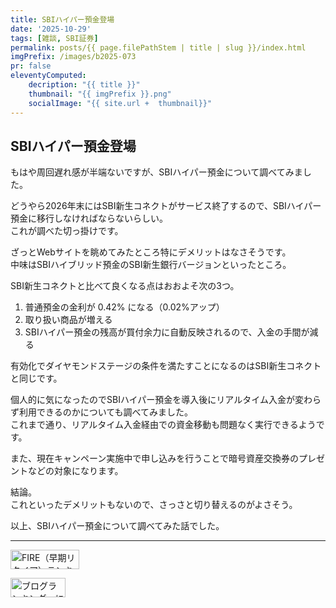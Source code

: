 ```yaml
---
title: SBIハイパー預金登場
date: '2025-10-29'
tags: [雑談, SBI証券]
permalink: posts/{{ page.filePathStem | title | slug }}/index.html
imgPrefix: /images/b2025-073
pr: false
eleventyComputed:
    decription: "{{ title }}"
    thumbnail: "{{ imgPrefix }}.png"
    socialImage: "{{ site.url +  thumbnail}}"
---
```



## SBIハイパー預金登場

もはや周回遅れ感が半端ないですが、SBIハイパー預金について調べてみました。

どうやら2026年末にはSBI新生コネクトがサービス終了するので、SBIハイパー預金に移行しなければならないらしい。<br/>
これが調べた切っ掛けです。

ざっとWebサイトを眺めてみたところ特にデメリットはなさそうです。<br/>
中味はSBIハイブリッド預金のSBI新生銀行バージョンといったところ。<br/>

SBI新生コネクトと比べて良くなる点はおおよそ次の3つ。

1. 普通預金の金利が 0.42% になる（0.02%アップ）
2. 取り扱い商品が増える
3. SBIハイパー預金の残高が買付余力に自動反映されるので、入金の手間が減る

有効化でダイヤモンドステージの条件を満たすことになるのはSBI新生コネクトと同じです。<br/>

個人的に気になったのでSBIハイパー預金を導入後にリアルタイム入金が変わらず利用できるのかについても調べてみました。<br/>
これまで通り、リアルタイム入金経由での資金移動も問題なく実行できるようです。

また、現在キャンペーン実施中で申し込みを行うことで暗号資産交換券のプレゼントなどの対象になります。

結論。<br/>
これといったデメリットもないので、さっさと切り替えるのがよさそう。<br/>

以上、SBIハイパー預金について調べてみた話でした。
<br/>
<hr/>


<a href="https://blog.with2.net/link/?id=2111205&cid=5493" title="FIRE（早期リタイア）ランキング"><img alt="FIRE（早期リタイア）ランキング" width="110" height="31" src="https://blog.with2.net/img/banner/c/banner_1/br_c_5493_1.gif"></a>

<a href="https://blogmura.com/ranking/in?p_cid=11188911" target="_blank"><img src="https://b.blogmura.com/88_31.gif" width="88" height="31" border="0" alt="ブログランキング・にほんブログ村へ" /></a>


<style>
.internal-link {
    img { width: 220px; }
}

.amzn { 
    width: 100px; display: inline-block; word-break: break-all; text-align: center; margin-right: 30px;
    img { object-fit: contain; width: 100%; height: 100%; }
}

.post__content ul, .post__content ol {
    margin-top: 1rem;
}
</style>